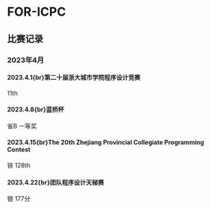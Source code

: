 ﻿# FOR-ICPC
## 比赛记录
### 2023年4月
#### 2023.4.1{br}第二十届浙大城市学院程序设计竞赛
11th
#### 2023.4.8{br}蓝桥杯
省B 一等奖
#### 2023.4.15{br}The 20th Zhejiang Provincial Collegiate Programming Contest
铁 128th
#### 2023.4.22{br}团队程序设计天梯赛
银 177分